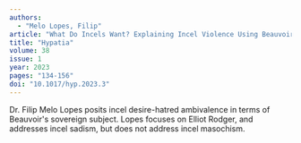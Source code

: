 ```yaml
---
authors:
  - "Melo Lopes, Filip"
article: "What Do Incels Want? Explaining Incel Violence Using Beauvoirian Otherness"
title: "Hypatia"
volume: 38
issue: 1
year: 2023
pages: "134-156"
doi: "10.1017/hyp.2023.3"
---
```


Dr. Filip Melo Lopes posits incel desire-hatred ambivalence in terms
of Beauvoir's sovereign subject.  Lopes focuses on Elliot Rodger, and
addresses incel sadism, but does not address incel masochism.

